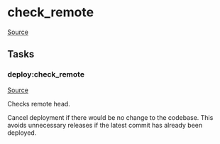 <!-- DO NOT EDIT THIS FILE! -->
<!-- Instead edit recipe/deploy/check_remote.php -->
<!-- Then run bin/docgen -->

# check_remote

[Source](/recipe/deploy/check_remote.php)



## Tasks

### deploy:check_remote
[Source](https://github.com/deployphp/deployer/blob/master/recipe/deploy/check_remote.php#L10)

Checks remote head.

Cancel deployment if there would be no change to the codebase.
This avoids unnecessary releases if the latest commit has already been deployed.


